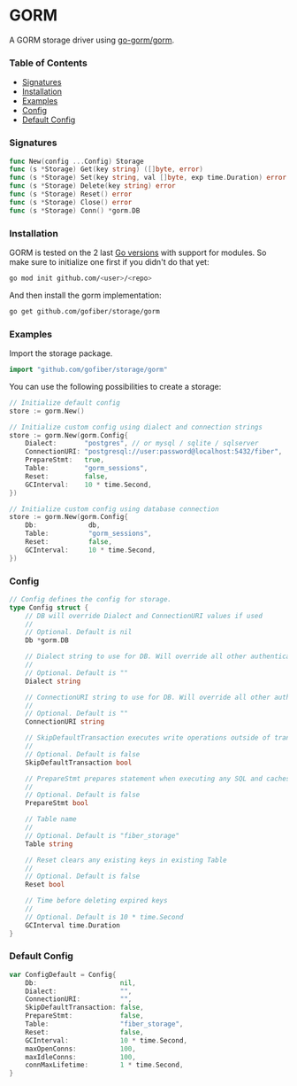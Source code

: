 # GORM

A GORM storage driver using [go-gorm/gorm](https://github.com/go-gorm/gorm).

### Table of Contents
- [Signatures](#signatures)
- [Installation](#installation)
- [Examples](#examples)
- [Config](#config)
- [Default Config](#default-config)

### Signatures
```go
func New(config ...Config) Storage
func (s *Storage) Get(key string) ([]byte, error)
func (s *Storage) Set(key string, val []byte, exp time.Duration) error
func (s *Storage) Delete(key string) error
func (s *Storage) Reset() error
func (s *Storage) Close() error
func (s *Storage) Conn() *gorm.DB
```
### Installation
GORM is tested on the 2 last [Go versions](https://golang.org/dl/) with support for modules. So make sure to initialize one first if you didn't do that yet:
```bash
go mod init github.com/<user>/<repo>
```
And then install the gorm implementation:
```bash
go get github.com/gofiber/storage/gorm
```

### Examples
Import the storage package.
```go
import "github.com/gofiber/storage/gorm"
```

You can use the following possibilities to create a storage:
```go
// Initialize default config
store := gorm.New()

// Initialize custom config using dialect and connection strings
store := gorm.New(gorm.Config{
	Dialect:       "postgres", // or mysql / sqlite / sqlserver
	ConnectionURI: "postgresql://user:password@localhost:5432/fiber",
	PrepareStmt:   true,
	Table:         "gorm_sessions",
	Reset:         false,
	GCInterval:    10 * time.Second,
})

// Initialize custom config using database connection
store := gorm.New(gorm.Config{
	Db: 			db,
	Table:         	"gorm_sessions",
	Reset:          false,
	GCInterval:     10 * time.Second,
})
```

### Config
```go
// Config defines the config for storage.
type Config struct {
	// DB will override Dialect and ConnectionURI values if used
	//
	// Optional. Default is nil
	Db *gorm.DB

	// Dialect string to use for DB. Will override all other authentication values if used
	//
	// Optional. Default is ""
	Dialect string

	// ConnectionURI string to use for DB. Will override all other authentication values if used
	//
	// Optional. Default is ""
	ConnectionURI string

	// SkipDefaultTransaction executes write operations outside of transactions for better performances
	//
	// Optional. Default is false
	SkipDefaultTransaction bool

	// PrepareStmt prepares statement when executing any SQL and caches them to speed up future calls
	//
	// Optional. Default is false
	PrepareStmt bool

	// Table name
	//
	// Optional. Default is "fiber_storage"
	Table string

	// Reset clears any existing keys in existing Table
	//
	// Optional. Default is false
	Reset bool

	// Time before deleting expired keys
	//
	// Optional. Default is 10 * time.Second
	GCInterval time.Duration
}
```

### Default Config
```go
var ConfigDefault = Config{
	Db:                     nil,
	Dialect:                "",
	ConnectionURI:          "",
	SkipDefaultTransaction: false,
	PrepareStmt:            false,
	Table:                  "fiber_storage",
	Reset:                  false,
	GCInterval:             10 * time.Second,
	maxOpenConns:           100,
	maxIdleConns:           100,
	connMaxLifetime:        1 * time.Second,
}
```
